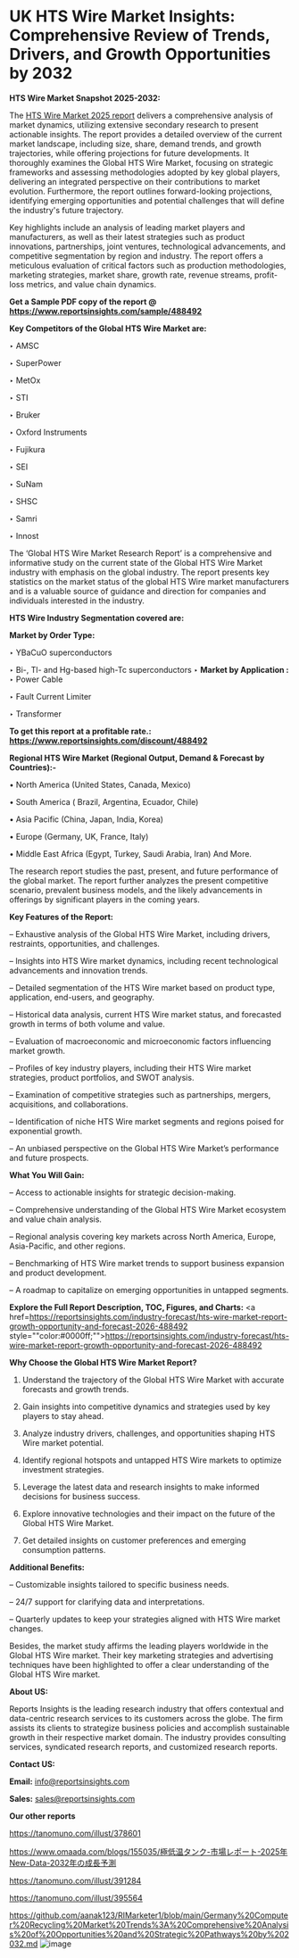 # UK HTS Wire Market Insights: Comprehensive Review of Trends, Drivers, and Growth Opportunities by 2032

<strong>HTS Wire Market Snapshot 2025-2032:</strong>

The <a href=https://www.reportsinsights.com/sample/488492>HTS Wire Market 2025 report</a> delivers a comprehensive analysis of market dynamics, utilizing extensive secondary research to present actionable insights. The report provides a detailed overview of the current market landscape, including size, share, demand trends, and growth trajectories, while offering projections for future developments. It thoroughly examines the Global HTS Wire Market, focusing on strategic frameworks and assessing methodologies adopted by key global players, delivering an integrated perspective on their contributions to market evolution. Furthermore, the report outlines forward-looking projections, identifying emerging opportunities and potential challenges that will define the industry's future trajectory.

Key highlights include an analysis of leading market players and manufacturers, as well as their latest strategies such as product innovations, partnerships, joint ventures, technological advancements, and competitive segmentation by region and industry. The report offers a meticulous evaluation of critical factors such as production methodologies, marketing strategies, market share, growth rate, revenue streams, profit-loss metrics, and value chain dynamics.

<strong>Get a Sample PDF copy of the report @ <a href=https://www.reportsinsights.com/sample/488492 style=color:#0000ff;>https://www.reportsinsights.com/sample/488492</a></strong>

<strong>Key Competitors of the Global HTS Wire Market are:</strong>

‣ AMSC

‣ SuperPower

‣ MetOx

‣ STI

‣ Bruker

‣ Oxford Instruments

‣ Fujikura

‣ SEI

‣ SuNam

‣ SHSC

‣ Samri

‣ Innost

The ‘Global HTS Wire Market Research Report’ is a comprehensive and informative study on the current state of the Global HTS Wire Market industry with emphasis on the global industry. The report presents key statistics on the market status of the global HTS Wire market manufacturers and is a valuable source of guidance and direction for companies and individuals interested in the industry.

<strong>HTS Wire Industry Segmentation covered are:</strong>

<strong>Market by Order Type: </strong>

‣ YBaCuO superconductors

‣ Bi-, Tl- and Hg-based high-Tc superconductors
‣ 
<strong>Market by Application :</strong>
‣ Power Cable

‣ Fault Current Limiter

‣ Transformer

<strong>To get this report at a profitable rate.: <a href=https://www.reportsinsights.com/discount/488492 style=color:#0000ff;>https://www.reportsinsights.com/discount/488492</a></strong>

<strong>Regional HTS Wire Market (Regional Output, Demand &amp; Forecast by Countries):-</strong>

• North America (United States, Canada, Mexico)

• South America ( Brazil, Argentina, Ecuador, Chile)

• Asia Pacific (China, Japan, India, Korea)

• Europe (Germany, UK, France, Italy)

• Middle East Africa (Egypt, Turkey, Saudi Arabia, Iran) And More.

The research report studies the past, present, and future performance of the global market. The report further analyzes the present competitive scenario, prevalent business models, and the likely advancements in offerings by significant players in the coming years.

<strong>Key Features of the Report:</strong>

– Exhaustive analysis of the Global HTS Wire Market, including drivers, restraints, opportunities, and challenges.

– Insights into HTS Wire market dynamics, including recent technological advancements and innovation trends.

– Detailed segmentation of the HTS Wire market based on product type, application, end-users, and geography.

– Historical data analysis, current HTS Wire market status, and forecasted growth in terms of both volume and value.

– Evaluation of macroeconomic and microeconomic factors influencing market growth.

– Profiles of key industry players, including their HTS Wire market strategies, product portfolios, and SWOT analysis.

– Examination of competitive strategies such as partnerships, mergers, acquisitions, and collaborations.

– Identification of niche HTS Wire market segments and regions poised for exponential growth.

– An unbiased perspective on the Global HTS Wire Market’s performance and future prospects.

<strong>What You Will Gain:</strong>

– Access to actionable insights for strategic decision-making.

– Comprehensive understanding of the Global HTS Wire Market ecosystem and value chain analysis.

– Regional analysis covering key markets across North America, Europe, Asia-Pacific, and other regions.

– Benchmarking of HTS Wire market trends to support business expansion and product development.

– A roadmap to capitalize on emerging opportunities in untapped segments.

<strong>Explore the Full Report Description, TOC, Figures, and Charts:</strong>
<a href=https://reportsinsights.com/industry-forecast/hts-wire-market-report-growth-opportunity-and-forecast-2026-488492 style=""color:#0000ff;"">https://reportsinsights.com/industry-forecast/hts-wire-market-report-growth-opportunity-and-forecast-2026-488492</a>

<strong>Why Choose the Global HTS Wire Market Report?</strong>

1. Understand the trajectory of the Global HTS Wire Market with accurate forecasts and growth trends.

2. Gain insights into competitive dynamics and strategies used by key players to stay ahead.

3. Analyze industry drivers, challenges, and opportunities shaping HTS Wire market potential.

4. Identify regional hotspots and untapped HTS Wire markets to optimize investment strategies.

5. Leverage the latest data and research insights to make informed decisions for business success.

6. Explore innovative technologies and their impact on the future of the Global HTS Wire Market.

7. Get detailed insights on customer preferences and emerging consumption patterns.

<strong>Additional Benefits:</strong>

– Customizable insights tailored to specific business needs.

– 24/7 support for clarifying data and interpretations.

– Quarterly updates to keep your strategies aligned with HTS Wire market changes.

Besides, the market study affirms the leading players worldwide in the Global HTS Wire market. Their key marketing strategies and advertising techniques have been highlighted to offer a clear understanding of the Global HTS Wire market.

<strong><strong>About US</strong>:</strong>

Reports Insights is the leading research industry that offers contextual and data-centric research services to its customers across the globe. The firm assists its clients to strategize business policies and accomplish sustainable growth in their respective market domain. The industry provides consulting services, syndicated research reports, and customized research reports.

<strong>Contact US:</strong>

<p class=><b>Email:</b> <a href=mailto:info@reportsinsights.com>info@reportsinsights.com</a></p>
<p class=><b>Sales:</b> <a href=mailto:sales@reportsinsights.com>sales@reportsinsights.com</a></p>

<strong>Our other reports</strong>

<a href=https://tanomuno.com/illust/378601>https://tanomuno.com/illust/378601</a>

<a href=https://www.omaada.com/blogs/155035/極低温タンク-市場レポート-2025年New-Data-2032年の成長予測>https://www.omaada.com/blogs/155035/極低温タンク-市場レポート-2025年New-Data-2032年の成長予測</a>

<a href=https://tanomuno.com/illust/391284>https://tanomuno.com/illust/391284</a>

<a href=https://tanomuno.com/illust/395564>https://tanomuno.com/illust/395564</a>

<a href=https://github.com/aanak123/RIMarketer1/blob/main/Germany%20Computer%20Recycling%20Market%20Trends%3A%20Comprehensive%20Analysis%20of%20Opportunities%20and%20Strategic%20Pathways%20by%202032.md>https://github.com/aanak123/RIMarketer1/blob/main/Germany%20Computer%20Recycling%20Market%20Trends%3A%20Comprehensive%20Analysis%20of%20Opportunities%20and%20Strategic%20Pathways%20by%202032.md</a>
![image](https://github.com/user-attachments/assets/72a28c8b-2607-49de-a26d-fa00ff0e4579)
